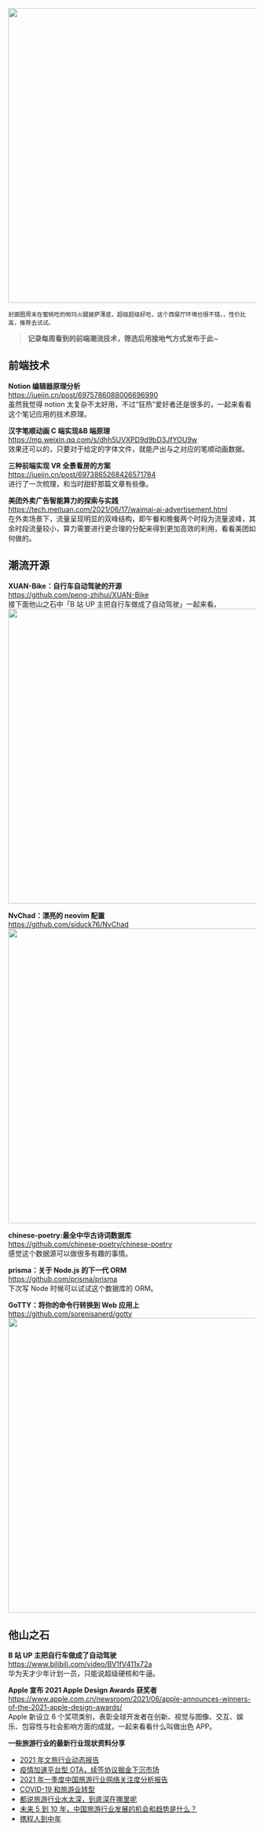 <img src=https://gw.alipayobjects.com/zos/k/s8/2edIcG.jpg width=600/>  

<small>封面图周末在蜜桃吃的帕玛火腿披萨薄底，超级超级好吃，这个西餐厅环境也很不错，，性价比高，推荐去试试。</small>  

> **记录每周看到的前端潮流技术，筛选后用接地气方式发布于此~**  

## 前端技术

**Notion 编辑器原理分析**  
<https://juejin.cn/post/6975786088006696990>  
虽然我觉得 notion 太复杂不太好用，不过“狂热”爱好者还是很多的，一起来看看这个笔记应用的技术原理。

**汉字笔顺动画 C 端实现&B 端原理**  
<https://mp.weixin.qq.com/s/dhh5UVXPD9d9bD3JfYOU9w>  
效果还可以的，只要对于给定的字体文件，就能产出与之对应的笔顺动画数据。

**三种前端实现 VR 全景看房的方案**  
<https://juejin.cn/post/6973865268426571784>  
进行了一次梳理，和当时甜虾那篇文章有些像。

**美团外卖广告智能算力的探索与实践**  
<https://tech.meituan.com/2021/06/17/waimai-ai-advertisement.html>  
在外卖场景下，流量呈现明显的双峰结构，即午餐和晚餐两个时段为流量波峰，其余时段流量较小，算力需要进行更合理的分配来得到更加高效的利用，看看美团如何做的。

## 潮流开源

**XUAN-Bike：自行车自动驾驶的开源**  
<https://github.com/peng-zhihui/XUAN-Bike>  
接下面他山之石中「B 站 UP 主把自行车做成了自动驾驶」一起来看。  
<img src=https://qpluspicture.oss-cn-beijing.aliyuncs.com/2021-06-20/tc4zoi.jpg width=600/>  

**NvChad：漂亮的 neovim 配置**  
<https://github.com/siduck76/NvChad>  
<img src=https://qpluspicture.oss-cn-beijing.aliyuncs.com/2021-06-20/8JPwxg.jpg width=600/>  

**chinese-poetry:最全中华古诗词数据库**  
<https://github.com/chinese-poetry/chinese-poetry>  
感觉这个数据源可以做很多有趣的事情。

**prisma：关于 Node.js 的下一代 ORM**  
<https://github.com/prisma/prisma>  
下次写 Node 时候可以试试这个数据库的 ORM。

**GoTTY：将你的命令行转换到 Web 应用上**  
<https://github.com/sorenisanerd/gotty>  
<img src=https://qpluspicture.oss-cn-beijing.aliyuncs.com/2021-06-20/HJ8gFM.gif width=600/>  

## 他山之石

**B 站 UP 主把自行车做成了自动驾驶**  
<https://www.bilibili.com/video/BV1fV411x72a>  
华为天才少年计划一员，只能说超级硬核和牛逼。

**Apple 宣布 2021 Apple Design Awards 获奖者**  
<https://www.apple.com.cn/newsroom/2021/06/apple-announces-winners-of-the-2021-apple-design-awards/>  
Apple 新设立 6 个奖项类别，表彰全球开发者在创新、视觉与图像、交互、娱乐、包容性与社会影响方面的成就，一起来看看什么叫做出色 APP。

**一些旅游行业的最新行业现状资料分享**  

- [2021 年文旅行业动态报告](https://pdf.dfcfw.com/pdf/H3_AP202104081482580445_1.pdf?1618923988000.pdf)
- [疫情加速平台型 OTA，续签协议掘金下沉市场](https://mp.weixin.qq.com/s/r6JTi575ESojNXsOuhEgjA)
- [2021 年一季度中国旅游行业网络关注度分析报告](https://hd.weibo.com/article/view/4453)
- [COVID-19 和旅游业转型](https://www.un.org/sites/un2.un.org/files/policy_brief_covid-19_and_transforming_tourism_chinese.pdf)
- [都说旅游行业水太深，到底深在哪里呢](https://www.zhihu.com/question/19883451)
- [未来 5 到 10 年，中国旅游行业发展的机会和趋势是什么？](https://www.zhihu.com/question/317264365)
- [携程人到中年](https://36kr.com/p/1723470364673)
